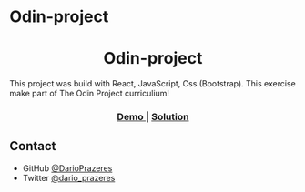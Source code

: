 # Odin-project

<h1 align="center">Odin-project</h1>
<p>This project was build with React, JavaScript, Css (Bootstrap). This exercise make part of The Odin Project curriculium!</p>
<div align="center">
  <h3>
    <a href="https://darioprazeres.github.io/cv-app/">
      Demo
    </a>
    <span> | </span>
    <a href="https://github.com/DarioPrazeres/cv-app">
      Solution
    </a>
  </h3>
</div>

## Contact

- GitHub [@DarioPrazeres](https://github.com/DarioPrazeres)
- Twitter [@dario_prazeres](https://twitter.com/dario_prazeres)